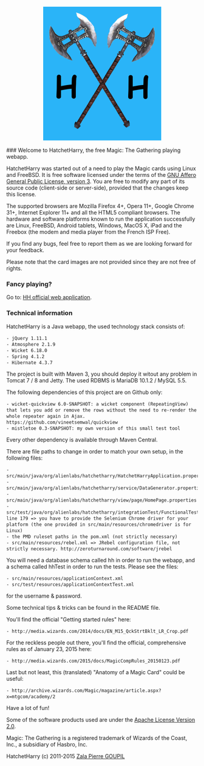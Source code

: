 <p align="center">
<img src="https://raw.githubusercontent.com/AlienQueen/HatchetHarry/master/src/main/java/org/alienlabs/hatchetharry/view/page/image/logo.png" alt="LOGO"/>
</p>
### Welcome to HatchetHarry, the free Magic: The Gathering playing webapp.

HatchetHarry was started out of a need to play the Magic cards using Linux and FreeBSD. It is free software licensed under the terms of the [GNU Affero General Public License, version 3](http://www.gnu.org/licenses/agpl.txt). You are free to modify any part of its source code (client-side or server-side), provided that the changes keep this license.

The supported browsers are Mozilla Firefox 4+, Opera 11+, Google Chrome 31+, Internet Explorer 11+ and all the HTML5 compliant browsers. The hardware and software platforms known to run the application successfully are Linux, FreeBSD, Android tablets, Windows, MacOS X, iPad and the Freebox (the modem and media player from the French ISP Free).

If you find any bugs, feel free to report them as we are looking forward for your feedback.

Please note that the card images are not provided since they are not free of rights.

### Fancy playing?

Go to: [HH official web application](http://hatchetharry.net).

### Technical information

HatchetHarry is a Java webapp, the used technology stack consists of:

    - jQuery 1.11.1
    - Atmosphere 2.1.9
    - Wicket 6.18.0
    - Spring 4.1.2
    - Hibernate 4.3.7

The project is built with Maven 3, you should deploy it witout any problem in Tomcat 7 / 8 and Jetty. The used RDBMS is MariaDB 10.1.2 / MySQL 5.5.

The following dependencies of this project are on Github only:

    - wicket-quickview 6.0-SNAPSHOT: a wicket component (RepeatingView) that lets you add or remove the rows without the need to re-render the whole repeater again in Ajax. https://github.com/vineetsemwal/quickview
    - mistletoe 0.3-SNAPSHOT: my own version of this small test tool

Every other dependency is available through Maven Central.

There are file paths to change in order to match your own setup, in the following files:

    - src/main/java/org/alienlabs/hatchetharry/HatchetHarryApplication.properties
    - src/main/java/org/alienlabs/hatchetharry/service/DataGenerator.properties
    - src/main/java/org/alienlabs/hatchetharry/view/page/HomePage.properties
    - src/test/java/org/alienlabs/hatchetharry/integrationTest/FunctionalTests.java line 179 => you have to provide the Selenium Chrome driver for your platform (the one provided in src/main/resources/chromedriver is for Linux)
    - the PMD ruleset paths in the pom.xml (not strictly necessary)
    - src/main/resources/rebel.xml => JRebel configuration file, not strictly necessary. http://zeroturnaround.com/software/jrebel

You will need a database schema called hh in order to run the webapp, and a schema called hhTest in order to run the tests. Please see the files:

	- src/main/resources/applicationContext.xml
	- src/test/resources/applicationContextTest.xml
	
for the username & password.

Some technical tips & tricks can be found in the README file.

You'll find the official "Getting started rules" here:

    - http://media.wizards.com/2014/docs/EN_M15_QckStrtBklt_LR_Crop.pdf

For the reckless people out there, you'll find the official, comprehensive rules as of January 23, 2015 here:

    - http://media.wizards.com/2015/docs/MagicCompRules_20150123.pdf

Last but not least, this (translated) "Anatomy of a Magic Card" could be useful:

    - http://archive.wizards.com/Magic/magazine/article.aspx?x=mtgcom/academy/2

Have a lot of fun!

Some of the software products used are under the [Apache License Version 2.0](http://www.apache.org/licenses/LICENSE-2.0.txt).

Magic: The Gathering is a registered trademark of Wizards of the Coast, Inc., a subsidiary of Hasbro, Inc.

HatchetHarry (c) 2011-2015 [Zala Pierre GOUPIL](mailto:goupilpierre@gmail.com)